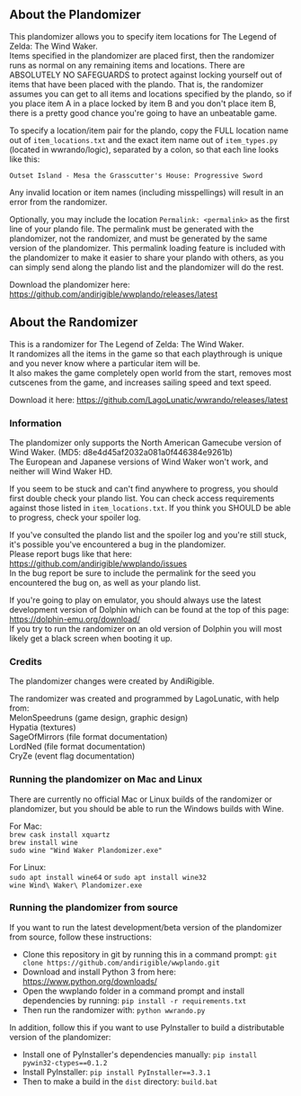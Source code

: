 ## About the Plandomizer

This plandomizer allows you to specify item locations for The Legend of Zelda: The Wind Waker.  
Items specified in the plandomizer are placed first, then the randomizer runs as normal on any remaining items and locations. There are ABSOLUTELY NO SAFEGUARDS to protect against locking yourself out of items that have been placed with the plando. That is, the randomizer assumes you can get to all items and locations specified by the plando, so if you place item A in a place locked by item B and you don't place item B, there is a pretty good chance you're going to have an unbeatable game.

To specify a location/item pair for the plando, copy the FULL location name out of `item_locations.txt` and the exact item name out of `item_types.py` (located in wwrando/logic), separated by a colon, so that each line looks like this:

`Outset Island - Mesa the Grasscutter's House: Progressive Sword`

Any invalid location or item names (including misspellings) will result in an error from the randomizer.

Optionally, you may include the location `Permalink: <permalink>` as the first line of your plando file. The permalink must be generated with the plandomizer, not the randomizer, and must be generated by the same version of the plandomizer. This permalink loading feature is included with the plandomizer to make it easier to share your plando with others, as you can simply send along the plando list and the plandomizer will do the rest.

Download the plandomizer here: https://github.com/andirigible/wwplando/releases/latest

## About the Randomizer

This is a randomizer for The Legend of Zelda: The Wind Waker.  
It randomizes all the items in the game so that each playthrough is unique and you never know where a particular item will be.  
It also makes the game completely open world from the start, removes most cutscenes from the game, and increases sailing speed and text speed.

Download it here: https://github.com/LagoLunatic/wwrando/releases/latest

### Information

The plandomizer only supports the North American Gamecube version of Wind Waker. (MD5: d8e4d45af2032a081a0f446384e9261b)  
The European and Japanese versions of Wind Waker won't work, and neither will Wind Waker HD.

If you seem to be stuck and can't find anywhere to progress, you should first double check your plando list. You can check access requirements against those listed in `item_locations.txt`. If you think you SHOULD be able to progress, check your spoiler log.

If you've consulted the plando list and the spoiler log and you're still stuck, it's possible you've encountered a bug in the plandomizer.  
Please report bugs like that here: https://github.com/andirigible/wwplando/issues  
In the bug report be sure to include the permalink for the seed you encountered the bug on, as well as your plando list.  

If you're going to play on emulator, you should always use the latest development version of Dolphin which can be found at the top of this page: https://dolphin-emu.org/download/  
If you try to run the randomizer on an old version of Dolphin you will most likely get a black screen when booting it up.

### Credits

The plandomizer changes were created by AndiRigible.  

The randomizer was created and programmed by LagoLunatic, with help from:  
MelonSpeedruns (game design, graphic design)  
Hypatia (textures)  
SageOfMirrors (file format documentation)  
LordNed (file format documentation)  
CryZe (event flag documentation)  

### Running the plandomizer on Mac and Linux

There are currently no official Mac or Linux builds of the randomizer or plandomizer, but you should be able to run the Windows builds with Wine.

For Mac:   
`brew cask install xquartz`  
`brew install wine`  
`sudo wine "Wind Waker Plandomizer.exe"`  

For Linux:  
`sudo apt install wine64` or `sudo apt install wine32`  
`wine Wind\ Waker\ Plandomizer.exe`  

### Running the plandomizer from source

If you want to run the latest development/beta version of the plandomizer from source, follow these instructions:  
* Clone this repository in git by running this in a command prompt: `git clone https://github.com/andirigible/wwplando.git`  
* Download and install Python 3 from here: https://www.python.org/downloads/
* Open the wwplando folder in a command prompt and install dependencies by running: `pip install -r requirements.txt`  
* Then run the randomizer with: `python wwrando.py`  

In addition, follow this if you want to use PyInstaller to build a distributable version of the plandomizer:  
* Install one of PyInstaller's dependencies manually: `pip install pywin32-ctypes==0.1.2`  
* Install PyInstaller: `pip install PyInstaller==3.3.1`  
* Then to make a build in the `dist` directory: `build.bat`  
